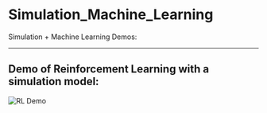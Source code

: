 # Simulation_Machine_Learning
Simulation + Machine Learning Demos:

<hr />

## Demo of Reinforcement Learning with a simulation model:
![RL Demo](https://github.com/ILABUTK/Simulation_Machine_Learning/tree/master/docs/images/cover.png)
